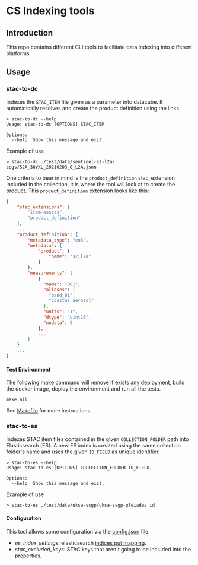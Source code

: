 # CS Indexing tools

## Introduction

This repo contains different CLI tools to facilitate data indexing into different platforms.

## Usage
### stac-to-dc

Indexes the `STAC_ITEM` file given as a parameter into datacube. It automatically resolves and create
the product definition using the links.


```
> stac-to-dc --help
Usage: stac-to-dc [OPTIONS] STAC_ITEM

Options:
  --help  Show this message and exit.
```

Example of use
```
> stac-to-dc ./test/data/sentinel-s2-l2a-cogs/S2A_30VXL_20210203_0_L2A.json
```

One criteria to bear in mind is the `product_definition` stac_extension included in the collection, it
is where the tool will look at to create the product. This `product_definition` extension looks like this:

```json
{
    "stac_extensions": [
        "item-assets",
        "product_definition"
    ],
    ...
    "product_definition": {
        "metadata_type": "eo3",
        "metadata": {
            "product": {
                "name": "s2_l2a"
            }
        },
        "measurements": [
            {
              "name": "B01",
              "aliases": [
                "band_01",
                "coastal_aerosol"
              ],
              "units": "1",
              "dtype": "uint16",
              "nodata": 0
            },
            ...
        ]
    }
    ...
}
```

#### Test Environment

The following make command will remove if exists any deployment, build the docker image, deploy the environment and run
all the tests.
```
make all
```

See [Makefile](./Makefile) for more instructions.

### stac-to-es

Indexes STAC item files contained in the given `COLLECTION_FOLDER` path into Elasticsearch (ES). A new ES index is created
using the same collection folder's name and uses the given `ID_FIELD` as unique identifier.

```
> stac-to-es --help
Usage: stac-to-es [OPTIONS] COLLECTION_FOLDER ID_FIELD

Options:
  --help  Show this message and exit.
```

Example of use

```
> stac-to-es ./test/data/uksa-ssgp/uksa-ssgp-pleiades id
```

#### Configuration

This tool allows some configuration via the [config.json](./src/stac_to_es/config.json) file:
- _es_index_settings_: elasticsearch [indices put mapping](https://www.elastic.co/guide/en/elasticsearch/reference/master/indices-put-mapping.html).
- _stac_excluded_keys_: STAC keys that aren't going to be included into the properties.
